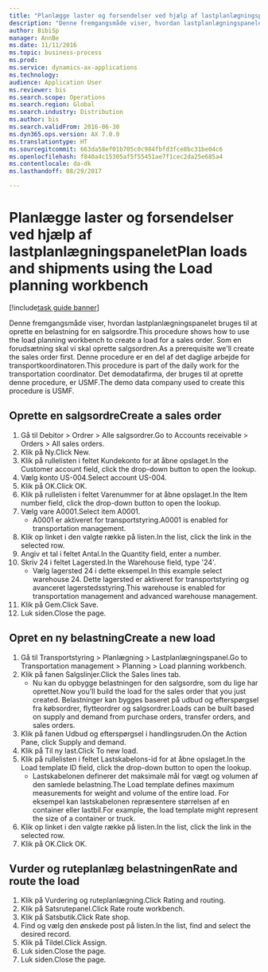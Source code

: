 ```yaml
--- 
title: "Planlægge laster og forsendelser ved hjælp af lastplanlægningspanelet"
description: "Denne fremgangsmåde viser, hvordan lastplanlægningspanelet bruges til at oprette en belastning for en salgsordre."
author: BibiSp
manager: AnnBe
ms.date: 11/11/2016
ms.topic: business-process
ms.prod: 
ms.service: dynamics-ax-applications
ms.technology: 
audience: Application User
ms.reviewer: bis
ms.search.scope: Operations
ms.search.region: Global
ms.search.industry: Distribution
ms.author: bis
ms.search.validFrom: 2016-06-30
ms.dyn365.ops.version: AX 7.0.0
ms.translationtype: HT
ms.sourcegitcommit: 663da58ef01b705c0c984fbfd3fce8bc31be04c6
ms.openlocfilehash: f840a4c15305af5f55451ae7f1cec2da25e685a4
ms.contentlocale: da-dk
ms.lasthandoff: 08/29/2017

---
```

# <a name="plan-loads-and-shipments-using-the-load-planning-workbench"></a><span data-ttu-id="65572-103">Planlægge laster og forsendelser ved hjælp af lastplanlægningspanelet</span><span class="sxs-lookup"><span data-stu-id="65572-103">Plan loads and shipments using the Load planning workbench</span></span>

[!include[task guide banner](../../includes/task-guide-banner.md)]

<span data-ttu-id="65572-104">Denne fremgangsmåde viser, hvordan lastplanlægningspanelet bruges til at oprette en belastning for en salgsordre.</span><span class="sxs-lookup"><span data-stu-id="65572-104">This procedure shows how to use the load planning workbench to create a load for a sales order.</span></span> <span data-ttu-id="65572-105">Som en forudsætning skal vi skal oprette salgsordren.</span><span class="sxs-lookup"><span data-stu-id="65572-105">As a prerequisite we'll create the sales order first.</span></span> <span data-ttu-id="65572-106">Denne procedure er en del af det daglige arbejde for transportkoordinatoren.</span><span class="sxs-lookup"><span data-stu-id="65572-106">This procedure is part of the daily work for the transportation coordinator.</span></span> <span data-ttu-id="65572-107">Det demodatafirma, der bruges til at oprette denne procedure, er USMF.</span><span class="sxs-lookup"><span data-stu-id="65572-107">The demo data company used to create this procedure is USMF.</span></span>


## <a name="create-a-sales-order"></a><span data-ttu-id="65572-108">Oprette en salgsordre</span><span class="sxs-lookup"><span data-stu-id="65572-108">Create a sales order</span></span>
1. <span data-ttu-id="65572-109">Gå til Debitor > Ordrer > Alle salgsordrer.</span><span class="sxs-lookup"><span data-stu-id="65572-109">Go to Accounts receivable > Orders > All sales orders.</span></span>
2. <span data-ttu-id="65572-110">Klik på Ny.</span><span class="sxs-lookup"><span data-stu-id="65572-110">Click New.</span></span>
3. <span data-ttu-id="65572-111">Klik på rullelisten i feltet Kundekonto for at åbne opslaget.</span><span class="sxs-lookup"><span data-stu-id="65572-111">In the Customer account field, click the drop-down button to open the lookup.</span></span>
4. <span data-ttu-id="65572-112">Vælg konto US-004.</span><span class="sxs-lookup"><span data-stu-id="65572-112">Select account US-004.</span></span>
5. <span data-ttu-id="65572-113">Klik på OK.</span><span class="sxs-lookup"><span data-stu-id="65572-113">Click OK.</span></span>
6. <span data-ttu-id="65572-114">Klik på rullelisten i feltet Varenummer for at åbne opslaget.</span><span class="sxs-lookup"><span data-stu-id="65572-114">In the Item number field, click the drop-down button to open the lookup.</span></span>
7. <span data-ttu-id="65572-115">Vælg vare A0001.</span><span class="sxs-lookup"><span data-stu-id="65572-115">Select item A0001.</span></span>
    * <span data-ttu-id="65572-116">A0001 er aktiveret for transportstyring.</span><span class="sxs-lookup"><span data-stu-id="65572-116">A0001 is enabled for transportation management.</span></span>  
8. <span data-ttu-id="65572-117">Klik op linket i den valgte række på listen.</span><span class="sxs-lookup"><span data-stu-id="65572-117">In the list, click the link in the selected row.</span></span>
9. <span data-ttu-id="65572-118">Angiv et tal i feltet Antal.</span><span class="sxs-lookup"><span data-stu-id="65572-118">In the Quantity field, enter a number.</span></span>
10. <span data-ttu-id="65572-119">Skriv 24 i feltet Lagersted.</span><span class="sxs-lookup"><span data-stu-id="65572-119">In the Warehouse field, type '24'.</span></span>
    * <span data-ttu-id="65572-120">Vælg lagersted 24 i dette eksempel.</span><span class="sxs-lookup"><span data-stu-id="65572-120">In this example select warehouse 24.</span></span> <span data-ttu-id="65572-121">Dette lagersted er aktiveret for transportstyring og avanceret lagerstedsstyring.</span><span class="sxs-lookup"><span data-stu-id="65572-121">This warehouse is enabled for transportation management and advanced warehouse management.</span></span>  
11. <span data-ttu-id="65572-122">Klik på Gem.</span><span class="sxs-lookup"><span data-stu-id="65572-122">Click Save.</span></span>
12. <span data-ttu-id="65572-123">Luk siden.</span><span class="sxs-lookup"><span data-stu-id="65572-123">Close the page.</span></span>

## <a name="create-a-new-load"></a><span data-ttu-id="65572-124">Opret en ny belastning</span><span class="sxs-lookup"><span data-stu-id="65572-124">Create a new load</span></span>
1. <span data-ttu-id="65572-125">Gå til Transportstyring > Planlægning > Lastplanlægningspanel.</span><span class="sxs-lookup"><span data-stu-id="65572-125">Go to Transportation management > Planning > Load planning workbench.</span></span>
2. <span data-ttu-id="65572-126">Klik på fanen Salgslinjer.</span><span class="sxs-lookup"><span data-stu-id="65572-126">Click the Sales lines tab.</span></span>
    * <span data-ttu-id="65572-127">Nu kan du opbygge belastningen for den salgsordre, som du lige har oprettet.</span><span class="sxs-lookup"><span data-stu-id="65572-127">Now you'll build the load for the sales order that you just created.</span></span> <span data-ttu-id="65572-128">Belastninger kan bygges baseret på udbud og efterspørgsel fra købsordrer, flytteordrer og salgsordrer.</span><span class="sxs-lookup"><span data-stu-id="65572-128">Loads can be built based on supply and demand from purchase orders, transfer orders, and sales orders.</span></span>  
3. <span data-ttu-id="65572-129">Klik på fanen Udbud og efterspørgsel i handlingsruden.</span><span class="sxs-lookup"><span data-stu-id="65572-129">On the Action Pane, click Supply and demand.</span></span>
4. <span data-ttu-id="65572-130">Klik på Til ny last.</span><span class="sxs-lookup"><span data-stu-id="65572-130">Click To new load.</span></span>
5. <span data-ttu-id="65572-131">Klik på rullelisten i feltet Lastskabelons-id for at åbne opslaget.</span><span class="sxs-lookup"><span data-stu-id="65572-131">In the Load template ID field, click the drop-down button to open the lookup.</span></span>
    * <span data-ttu-id="65572-132">Lastskabelonen definerer det maksimale mål for vægt og volumen af den samlede belastning.</span><span class="sxs-lookup"><span data-stu-id="65572-132">The Load template defines maximum measurements for weight and volume of the entire load.</span></span> <span data-ttu-id="65572-133">For eksempel kan lastskabelonen repræsentere størrelsen af en container eller lastbil.</span><span class="sxs-lookup"><span data-stu-id="65572-133">For example, the load template might represent the size of a container or truck.</span></span>  
6. <span data-ttu-id="65572-134">Klik op linket i den valgte række på listen.</span><span class="sxs-lookup"><span data-stu-id="65572-134">In the list, click the link in the selected row.</span></span>
7. <span data-ttu-id="65572-135">Klik på OK.</span><span class="sxs-lookup"><span data-stu-id="65572-135">Click OK.</span></span>

## <a name="rate-and-route-the-load"></a><span data-ttu-id="65572-136">Vurder og ruteplanlæg belastningen</span><span class="sxs-lookup"><span data-stu-id="65572-136">Rate and route the load</span></span>
1. <span data-ttu-id="65572-137">Klik på Vurdering og ruteplanlægning.</span><span class="sxs-lookup"><span data-stu-id="65572-137">Click Rating and routing.</span></span>
2. <span data-ttu-id="65572-138">Klik på Satsrutepanel.</span><span class="sxs-lookup"><span data-stu-id="65572-138">Click Rate route workbench.</span></span>
3. <span data-ttu-id="65572-139">Klik på Satsbutik.</span><span class="sxs-lookup"><span data-stu-id="65572-139">Click Rate shop.</span></span>
4. <span data-ttu-id="65572-140">Find og vælg den ønskede post på listen.</span><span class="sxs-lookup"><span data-stu-id="65572-140">In the list, find and select the desired record.</span></span>
5. <span data-ttu-id="65572-141">Klik på Tildel.</span><span class="sxs-lookup"><span data-stu-id="65572-141">Click Assign.</span></span>
6. <span data-ttu-id="65572-142">Luk siden.</span><span class="sxs-lookup"><span data-stu-id="65572-142">Close the page.</span></span>
7. <span data-ttu-id="65572-143">Luk siden.</span><span class="sxs-lookup"><span data-stu-id="65572-143">Close the page.</span></span>


